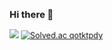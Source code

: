### Hi there 👋

<!--
**qogksqls/qogksqls** is a ✨ _special_ ✨ repository because its `README.md` (this file) appears on your GitHub profile.

Here are some ideas to get you started:

- 🔭 I’m currently working on ...
- 🌱 I’m currently learning ...
- 👯 I’m looking to collaborate on ...
- 🤔 I’m looking for help with ...
- 💬 Ask me about ...
- 📫 How to reach me: ...
- 😄 Pronouns: ...
- ⚡ Fun fact: ...
-->
<img
  src="https://img.shields.io/badge/HTML5-E34F26?style=flat-square&logo=HTML5&logoColor=white"
/>
[![Solved.ac
qotktpdy](http://mazassumnida.wtf/api/generate_badge?boj={handle})](https://solved.ac/{handle})
